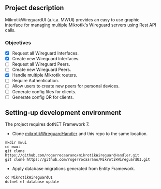 ## Project description

MikrotikWireguardUI (a.k.a. MWUI) provides an easy to use graphic interface for managing multiple Mikrotik's Wireguard
servers using Rest API calls.

### Objectives

- [X] Request all Wireguard Interfaces.
- [X] Create new Wireguard Interfaces.
- [ ] Request all Wireguard Peers.
- [ ] Create new Wireguard Peers.
- [X] Handle multiple Mikrotik routers.
- [ ] Require Authentication.
- [ ] Allow users to create new peers for personal devices.
- [ ] Generate config files for clients.
- [ ] Generate config QR for clients.

## Setting-up development environment

The project requires dotNET Framework 7.

- Clone [mikrotikWireguardHandler](https://github.com/rogerrocaarano/mikrotikWireguardHandler) and this repo to the 
same location.

```
mkdir mwui
cd mwui
git clone https://github.com/rogerrocaarano/mikrotikWireguardHandler.git
git clone https://github.com/rogerrocaarano/MikrotikWireguardUI.git
```
- Apply database migrations generated from Entity Framework.
```
cd MikrotikWireguardUI
dotnet ef database update
```